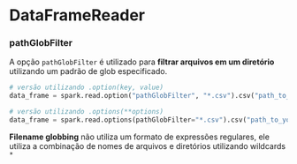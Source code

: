 # DataFrameReader

### pathGlobFilter

A opção `pathGlobFilter` é utilizado para **filtrar arquivos em um diretório** utilizando um padrão de glob especificado.

```py
# versão utilizando .option(key, value)
data_frame = spark.read.option("pathGlobFilter", "*.csv").csv("path_to_your_folder")

# versão utilizando .options(**options)
data_frame = spark.read.options(pathGlobFilter="*.csv").csv("path_to_your_folder")
```

**Filename globbing** não utiliza um formato de expressões regulares, ele utiliza a combinação de nomes de arquivos e diretórios utilizando wildcards `*`